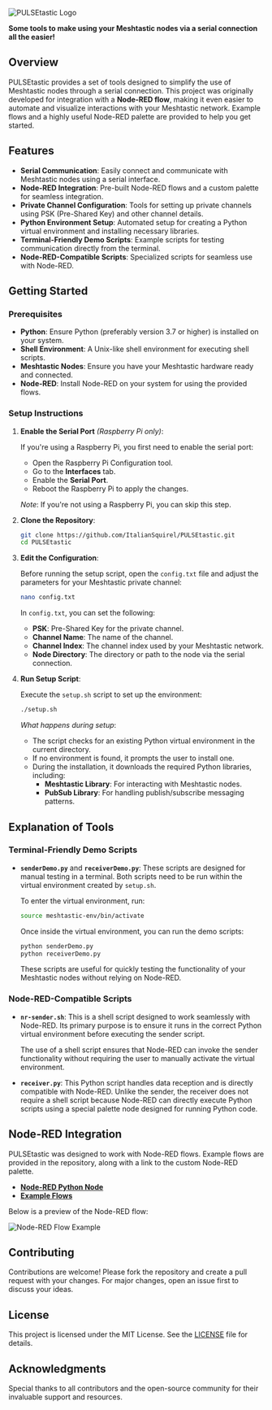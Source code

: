 
![PULSEtastic Logo](https://raw.githubusercontent.com/ItalianSquirel/PULSEtastic/refs/heads/main/assets/pulseLogo.png)

**Some tools to make using your Meshtastic nodes via a serial connection all the easier!**

## Overview

PULSEtastic provides a set of tools designed to simplify the use of Meshtastic nodes through a serial connection. This project was originally developed for integration with a **Node-RED flow**, making it even easier to automate and visualize interactions with your Meshtastic network. Example flows and a highly useful Node-RED palette are provided to help you get started.

## Features

- **Serial Communication**: Easily connect and communicate with Meshtastic nodes using a serial interface.
- **Node-RED Integration**: Pre-built Node-RED flows and a custom palette for seamless integration.
- **Private Channel Configuration**: Tools for setting up private channels using PSK (Pre-Shared Key) and other channel details.
- **Python Environment Setup**: Automated setup for creating a Python virtual environment and installing necessary libraries.
- **Terminal-Friendly Demo Scripts**: Example scripts for testing communication directly from the terminal.
- **Node-RED-Compatible Scripts**: Specialized scripts for seamless use with Node-RED.

## Getting Started

### Prerequisites

- **Python**: Ensure Python (preferably version 3.7 or higher) is installed on your system.
- **Shell Environment**: A Unix-like shell environment for executing shell scripts.
- **Meshtastic Nodes**: Ensure you have your Meshtastic hardware ready and connected.
- **Node-RED**: Install Node-RED on your system for using the provided flows.

### Setup Instructions

1. **Enable the Serial Port** *(Raspberry Pi only)*:

   If you're using a Raspberry Pi, you first need to enable the serial port:

   - Open the Raspberry Pi Configuration tool.
   - Go to the **Interfaces** tab.
   - Enable the **Serial Port**.
   - Reboot the Raspberry Pi to apply the changes.

   *Note*: If you're not using a Raspberry Pi, you can skip this step.

2. **Clone the Repository**:

   ```bash
   git clone https://github.com/ItalianSquirel/PULSEtastic.git
   cd PULSEtastic
   ```

3. **Edit the Configuration**:

   Before running the setup script, open the `config.txt` file and adjust the parameters for your Meshtastic private channel:

   ```bash
   nano config.txt
   ```

   In `config.txt`, you can set the following:

   - **PSK**: Pre-Shared Key for the private channel.
   - **Channel Name**: The name of the channel.
   - **Channel Index**: The channel index used by your Meshtastic network.
   - **Node Directory**: The directory or path to the node via the serial connection.

4. **Run Setup Script**:

   Execute the `setup.sh` script to set up the environment:

   ```bash
   ./setup.sh
   ```

   *What happens during setup*:
   - The script checks for an existing Python virtual environment in the current directory.
   - If no environment is found, it prompts the user to install one.
   - During the installation, it downloads the required Python libraries, including:
     - **Meshtastic Library**: For interacting with Meshtastic nodes.
     - **PubSub Library**: For handling publish/subscribe messaging patterns.

## Explanation of Tools

### Terminal-Friendly Demo Scripts

- **`senderDemo.py`** and **`receiverDemo.py`**: These scripts are designed for manual testing in a terminal. Both scripts need to be run within the virtual environment created by `setup.sh`.

  To enter the virtual environment, run:

  ```bash
  source meshtastic-env/bin/activate
  ```

  Once inside the virtual environment, you can run the demo scripts:

  ```bash
  python senderDemo.py
  python receiverDemo.py
  ```

  These scripts are useful for quickly testing the functionality of your Meshtastic nodes without relying on Node-RED.

### Node-RED-Compatible Scripts

- **`nr-sender.sh`**: This is a shell script designed to work seamlessly with Node-RED. Its primary purpose is to ensure it runs in the correct Python virtual environment before executing the sender script.
  
  The use of a shell script ensures that Node-RED can invoke the sender functionality without requiring the user to manually activate the virtual environment.

- **`receiver.py`**: This Python script handles data reception and is directly compatible with Node-RED. Unlike the sender, the receiver does not require a shell script because Node-RED can directly execute Python scripts using a special palette node designed for running Python code.

## Node-RED Integration

PULSEtastic was designed to work with Node-RED flows. Example flows are provided in the repository, along with a link to the custom Node-RED palette.

- [**Node-RED Python Node**](https://flows.nodered.org/node/node-red-contrib-pythonshell)
- [**Example Flows**](https://raw.githubusercontent.com/ItalianSquirel/PULSEtastic/refs/heads/main/assets/pulsetasticFlow.json)

Below is a preview of the Node-RED flow:

![Node-RED Flow Example](https://raw.githubusercontent.com/ItalianSquirel/PULSEtastic/refs/heads/main/assets/meshNodes.png)

## Contributing

Contributions are welcome! Please fork the repository and create a pull request with your changes. For major changes, open an issue first to discuss your ideas.

## License

This project is licensed under the MIT License. See the [LICENSE](https://github.com/ItalianSquirel/PULSEtastic/blob/main/LICENSE) file for details.

## Acknowledgments

Special thanks to all contributors and the open-source community for their invaluable support and resources.
